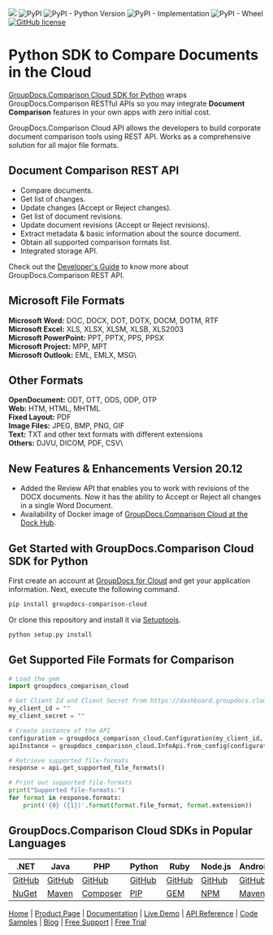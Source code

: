 ![](https://img.shields.io/badge/api-v2.0-lightgrey) ![PyPI](https://img.shields.io/pypi/v/groupdocs-comparison-cloud) ![PyPI - Python Version](https://img.shields.io/pypi/pyversions/groupdocs-comparison-cloud) ![PyPI - Implementation](https://img.shields.io/pypi/implementation/groupdocs-comparison-cloud) ![PyPI - Wheel](https://img.shields.io/pypi/wheel/groupdocs-comparison-cloud) [![GitHub license](https://img.shields.io/github/license/groupdocs-comparison-cloud/groupdocs-comparison-cloud-python)](https://github.com/groupdocs-comparison-cloud/groupdocs-comparison-cloud-python/blob/master/LICENSE)

# Python SDK to Compare Documents in the Cloud

[GroupDocs.Comparison Cloud SDK for Python](https://products.groupdocs.cloud/comparison/python) wraps GroupDocs.Comparison RESTful APIs so you may integrate **Document Comparison** features in your own apps with zero initial cost.

GroupDocs.Comparison Cloud API allows the developers to build corporate document comparison tools using REST API. Works as a comprehensive solution for all major file formats.

## Document Comparison REST API

- Compare documents.
- Get list of changes.
- Update changes (Accept or Reject changes).
- Get list of document revisions.
- Update document revisions (Accept or Reject revisions).
- Extract metadata & basic information about the source document.
- Obtain all supported comparison formats list.
- Integrated storage API.

Check out the [Developer's Guide](https://docs.groupdocs.cloud/comparison/developer-guide/) to know more about GroupDocs.Comparison REST API.

## Microsoft File Formats

**Microsoft Word:** DOC, DOCX, DOT, DOTX, DOCM, DOTM, RTF\
**Microsoft Excel:** XLS, XLSX, XLSM, XLSB, XLS2003\
**Microsoft PowerPoint:** PPT, PPTX, PPS, PPSX\
**Microsoft Project:** MPP, MPT\
**Microsoft Outlook:** EML, EMLX, MSG\

## Other Formats

**OpenDocument:** ODT, OTT, ODS, ODP, OTP\
**Web:** HTM, HTML, MHTML\
**Fixed Layout:** PDF\
**Image Files:** JPEG, BMP, PNG, GIF\
**Text:** TXT and other text formats with different extensions\
**Others:** DJVU, DICOM, PDF, CSV\
## New Features & Enhancements Version 20.12
- Added the Review API that enables you to work with revisions of the DOCX documents. Now it has the ability to Accept or Reject all changes in a single Word Document.
- Availability of Docker image of [GroupDocs.Comparison Cloud at the Dock Hub](https://hub.docker.com/r/groupdocs/comparison-cloud).


## Get Started with GroupDocs.Comparison Cloud SDK for Python

First create an account at [GroupDocs for Cloud](https://dashboard.groupdocs.cloud/) and get your application information. Next, execute the following command.

```sh
pip install groupdocs-comparison-cloud
```

Or clone this repository and install it via [Setuptools](http://pypi.python.org/pypi/setuptools).

```sh
python setup.py install
```

## Get Supported File Formats for Comparison

```python
# Load the gem
import groupdocs_comparison_cloud

# Get Client Id and Client Secret from https://dashboard.groupdocs.cloud
my_client_id = ""
my_client_secret = ""

# Create instance of the API
configuration = groupdocs_comparison_cloud.Configuration(my_client_id, my_client_secret)
apiInstance = groupdocs_comparison_cloud.InfoApi.from_config(configuration)

# Retrieve supported file-formats
response = api.get_supported_file_formats()

# Print out supported file-formats
print("Supported file-formats:")
for format in response.formats:
	print('{0} ({1})'.format(format.file_format, format.extension))

```

## GroupDocs.Comparison Cloud SDKs in Popular Languages

| .NET | Java | PHP | Python | Ruby | Node.js | Android |
|---|---|---|---|---|---|---|
| [GitHub](https://github.com/groupdocs-comparison-cloud/groupdocs-comparison-cloud-dotnet) | [GitHub](https://github.com/groupdocs-comparison-cloud/groupdocs-comparison-cloud-java) | [GitHub](https://github.com/groupdocs-comparison-cloud/groupdocs-comparison-cloud-php) | [GitHub](https://github.com/groupdocs-comparison-cloud/groupdocs-comparison-cloud-python) | [GitHub](https://github.com/groupdocs-comparison-cloud/groupdocs-comparison-cloud-ruby)  | [GitHub](https://github.com/groupdocs-comparison-cloud/groupdocs-comparison-cloud-node) | [GitHub](https://github.com/groupdocs-comparison-cloud/groupdocs-comparison-cloud-android) |
| [NuGet](https://www.nuget.org/packages/GroupDocs.Comparison-Cloud/) | [Maven](https://repository.groupdocs.cloud/webapp/#/artifacts/browse/tree/General/repo/com/groupdocs/groupdocs-comparison-cloud) | [Composer](https://packagist.org/packages/groupdocscloud/groupdocs-comparison-cloud) | [PIP](https://pypi.org/project/groupdocs-comparison-cloud/) | [GEM](https://rubygems.org/gems/groupdocs_comparison_cloud)  | [NPM](https://www.npmjs.com/package/groupdocs-comparison-cloud) | [Maven](https://repository.groupdocs.cloud/webapp/#/artifacts/browse/tree/General/repo/com/groupdocs/groupdocs-comparison-cloud) |

[Home](https://www.groupdocs.cloud/) | [Product Page](https://products.groupdocs.cloud/comparison/python) | [Documentation](https://docs.groupdocs.cloud/comparison/) | [Live Demo](https://products.groupdocs.app/comparison/total) | [API Reference](https://apireference.groupdocs.cloud/comparison/) | [Code Samples](https://github.com/groupdocs-comparison-cloud/groupdocs-comparison-cloud-python-samples) | [Blog](https://blog.groupdocs.cloud/category/comparison/) | [Free Support](https://forum.groupdocs.cloud/c/comparison) | [Free Trial](https://dashboard.groupdocs.cloud)
